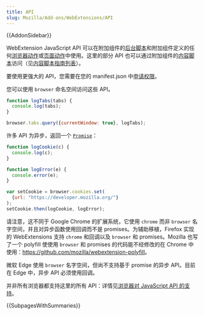 ```yaml
---
title: API
slug: Mozilla/Add-ons/WebExtensions/API
---
```


{{AddonSidebar}}

WebExtension JavaScript API 可以在附加组件的[后台脚本](/zh-CN/Add-ons/WebExtensions/Anatomy_of_a_WebExtension#Background_scripts)和附加组件定义的任何[浏览器动作](/zh-CN/Add-ons/WebExtensions/User_interface_components#Browser_actions)或[页面动作](/zh-CN/Add-ons/WebExtensions/User_interface_components#Page_actions)中使用。这里的部分 API 也可以通过附加组件的[内容脚本](/zh-CN/Add-ons/WebExtensions/Anatomy_of_a_WebExtension#Content_scripts)访问（见[内容脚本指南列表](/zh-CN/Add-ons/WebExtensions/Content_scripts#WebExtension_APIs)）。

要使用更强大的 API，您需要在您的 manifest.json 中[申请权限](/zh-CN/Add-ons/WebExtensions/manifest.json/permissions)。

您可以使用 `browser` 命名空间访问这些 API。

```js
function logTabs(tabs) {
  console.log(tabs);
}

browser.tabs.query({currentWindow: true}, logTabs);
```

许多 API 为异步，返回一个 [`Promise`](/zh-CN/docs/Web/JavaScript/Reference/Global_Objects/Promise)：

```js
function logCookie(c) {
  console.log(c);
}

function logError(e) {
  console.error(e);
}

var setCookie = browser.cookies.set(
  {url: "https://developer.mozilla.org/"}
);
setCookie.then(logCookie, logError);
```

请注意，这不同于 Google Chrome 的扩展系统，它使用 `chrome` 而非 `browser` 名字空间，并且对异步函数使用回调而不是 promises。为辅助移植，Firefox 实现的 WebExtensions 支持 `chrome` 和回调以及 `browser` 和 promises。Mozilla 也写了一个 polyfill 使使用 `browser` 和 promises 的代码能不经修改的在 Chrome 中使用：<https://github.com/mozilla/webextension-polyfill>。

微软 Edge 使用 `browser` 名字空间，但尚不支持基于 promise 的异步 API。目前在 Edge 中，异步 API 必须使用回调。

并非所有浏览器都支持这里的所有 API：详情见[浏览器对 JavaScript API 的支持](/zh-CN/docs/Mozilla/Add-ons/WebExtensions/Browser_support_for_JavaScript_APIs)。

{{SubpagesWithSummaries}}
